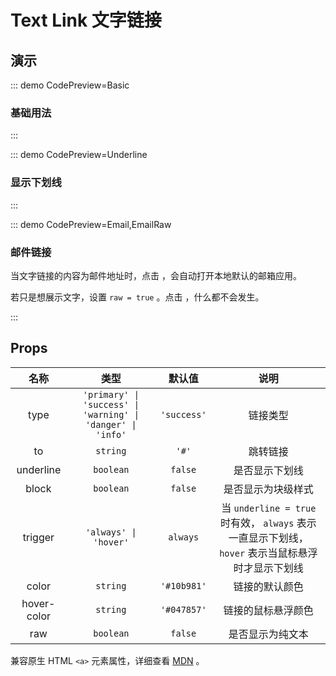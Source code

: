 <script setup>
import Basic from '@/text-link/demos/DemoBasic.vue'
import Underline from '@/text-link/demos/DemoUnderline.vue'
import Email from '@/text-link/demos/DemoEmail.vue'
import EmailRaw from '@/text-link/demos/DemoEmailRaw.vue'
</script>

# Text Link 文字链接

## 演示

::: demo CodePreview=Basic

### 基础用法

<Basic />
:::

::: demo CodePreview=Underline

### 显示下划线

<Underline />
:::

::: demo CodePreview=Email,EmailRaw

### 邮件链接

当文字链接的内容为邮件地址时，点击 <Email /> ，会自动打开本地默认的邮箱应用。

若只是想展示文字，设置 `raw = true` 。点击 <EmailRaw /> ，什么都不会发生。

:::

## Props

|    名称     |                            类型                             |   默认值    |                                               说明                                                |
| :---------: | :---------------------------------------------------------: | :---------: | :-----------------------------------------------------------------------------------------------: |
|    type     | `'primary' \| 'success' \| 'warning' \| 'danger' \| 'info'` | `'success'` |                                             链接类型                                              |
|     to      |                          `string`                           |    `'#'`    |                                             跳转链接                                              |
|  underline  |                          `boolean`                          |   `false`   |                                          是否显示下划线                                           |
|    block    |                          `boolean`                          |   `false`   |                                        是否显示为块级样式                                         |
|   trigger   |                    `'always' \| 'hover'`                    |  `always`   | 当 `underline = true` 时有效， `always` 表示一直显示下划线， `hover` 表示当鼠标悬浮时才显示下划线 |
|    color    |                          `string`                           | `'#10b981'` |                                          链接的默认颜色                                           |
| hover-color |                          `string`                           | `'#047857'` |                                        链接的鼠标悬浮颜色                                         |
|     raw     |                          `boolean`                          |   `false`   |                                         是否显示为纯文本                                          |

兼容原生 HTML `<a>` 元素属性，详细查看 [MDN](https://developer.mozilla.org/zh-CN/docs/Web/HTML/Element/a) 。
